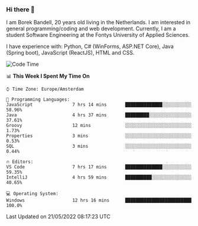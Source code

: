 ### Hi there 👋

I am Borek Bandell, 20 years old living in the Netherlands. I am interested in general programming/coding and web development. Currently, I am a student Software Engineering at the Fontys University of Applied Sciences.

I have experience with: Python, C# (WinForms, ASP.NET Core), Java (Spring boot), JavaScript (ReactJS), HTML and CSS.

<!--START_SECTION:waka-->
![Code Time](http://img.shields.io/badge/Code%20Time-145%20hrs%2020%20mins-blue)

📊 **This Week I Spent My Time On** 

```text
⌚︎ Time Zone: Europe/Amsterdam

💬 Programming Languages: 
JavaScript               7 hrs 14 mins       ██████████████░░░░░░░░░░░   58.96% 
Java                     4 hrs 37 mins       █████████░░░░░░░░░░░░░░░░   37.61% 
Groovy                   12 mins             ░░░░░░░░░░░░░░░░░░░░░░░░░   1.73% 
Properties               3 mins              ░░░░░░░░░░░░░░░░░░░░░░░░░   0.53% 
SQL                      3 mins              ░░░░░░░░░░░░░░░░░░░░░░░░░   0.44%

🔥 Editors: 
VS Code                  7 hrs 17 mins       ██████████████░░░░░░░░░░░   59.35% 
IntelliJ                 4 hrs 59 mins       ██████████░░░░░░░░░░░░░░░   40.65%

💻 Operating System: 
Windows                  12 hrs 16 mins      █████████████████████████   100.0%

```


 Last Updated on 21/05/2022 08:17:23 UTC
<!--END_SECTION:waka-->

<!--**tcBorek2002/tcBorek2002** is a ✨ _special_ ✨ repository because its `README.md` (this file) appears on your GitHub profile.

Here are some ideas to get you started:

- 🔭 I’m currently working on ...
- 🌱 I’m currently learning ...
- 👯 I’m looking to collaborate on ...
- 🤔 I’m looking for help with ...
- 💬 Ask me about ...
- 📫 How to reach me: ...
- 😄 Pronouns: ...
- ⚡ Fun fact: ...
-->

